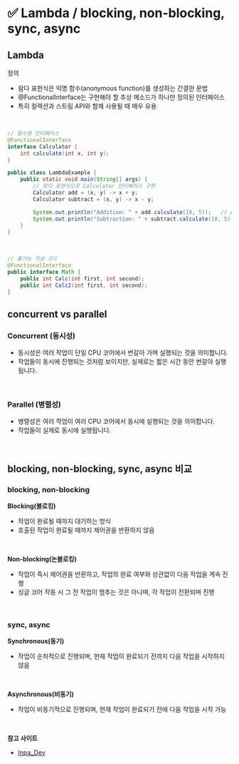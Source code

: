 # ✅ Lambda / blocking, non-blocking, sync, async 

## Lambda
정의
- 람다 표현식은 익명 함수(anonymous function)를 생성하는 간결한 문법
- @FunctionalInterface는 구현해야 할 추상 메소드가 하나만 정의된 인터페이스
- 특히 컬렉션과 스트림 API와 함께 사용될 때 매우 유용

<br>

```java
// 함수형 인터페이스
@FunctionalInterface
interface Calculator {
    int calculate(int x, int y);
}

public class LambdaExample {
    public static void main(String[] args) {
        // 람다 표현식으로 Calculator 인터페이스 구현
        Calculator add = (x, y) -> x + y;
        Calculator subtract = (x, y) -> x - y;

        System.out.println("Addition: " + add.calculate(10, 5));   // Addition: 15
        System.out.println("Subtraction: " + subtract.calculate(10, 5)); // Subtraction: 5
    }
}
```

<br>

```java
// 불가능 작성 코드
@FunctionalInterface
public interface Math {
    public int Calc(int first, int second);
    public int Calc2(int first, int second);
}
```

## concurrent vs parallel

### Concurrent (동시성)
- 동시성은 여러 작업이 단일 CPU 코어에서 번갈아 가며 실행되는 것을 의미합니다.
- 작업들이 동시에 진행되는 것처럼 보이지만, 실제로는 짧은 시간 동안 번갈아 실행됩니다.

<br>

### Parallel (병렬성)
- 병렬성은 여러 작업이 여러 CPU 코어에서 동시에 실행되는 것을 의미합니다.
- 작업들이 실제로 동시에 실행됩니다.

<br>

## blocking, non-blocking, sync, async  비교
### blocking, non-blocking
**Blocking(블로킹)**
- 작업이 완료될 때까지 대기하는 방식
- 호출된 작업이 완료될 때까지 제어권을 반환하지 않음

<br>

**Non-blocking(논블로킹)**
- 작업이 즉시 제어권을 반환하고, 작업의 완료 여부와 상관없이 다음 작업을 계속 진행
- 싱글 코어 작동 시 그 전 작업이 멈추는 것은 아니며, 각 작업이 전환되며 진행

<br>

### sync, async
**Synchronous(동기)**
- 작업이 순차적으로 진행되며, 현재 작업이 완료되기 전까지 다음 작업을 시작하지 않음

<br>

**Asynchronous(비동기)**
- 작업이 비동기적으로 진행되며, 현재 작업이 완료되기 전에 다음 작업을 시작 가능

<br>

**참고 사이트**
- [Inpa_Dev](https://inpa.tistory.com/entry/%F0%9F%91%A9%E2%80%8D%F0%9F%92%BB-%EB%8F%99%EA%B8%B0%EB%B9%84%EB%8F%99%EA%B8%B0-%EB%B8%94%EB%A1%9C%ED%82%B9%EB%85%BC%EB%B8%94%EB%A1%9C%ED%82%B9-%EA%B0%9C%EB%85%90-%EC%A0%95%EB%A6%AC#sync_non-blocking_%EC%A1%B0%ED%95%A9)